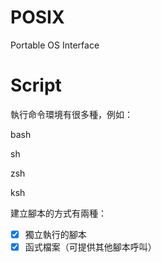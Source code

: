 # POSIX
Portable OS Interface


# Script

執行命令環境有很多種，例如：

bash

sh

zsh

ksh

建立腳本的方式有兩種：

-[x] 獨立執行的腳本
-[x] 函式檔案（可提供其他腳本呼叫）
